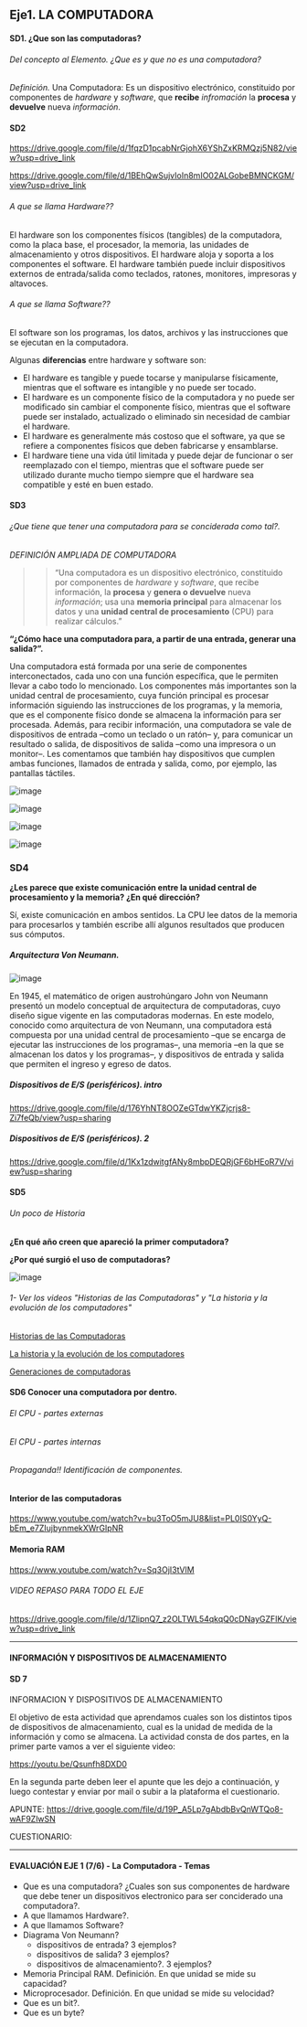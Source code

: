 ## Eje1. LA COMPUTADORA
#### SD1. ¿Que son las computadoras?
###### Del concepto al Elemento. ¿Que es y que no es una computadora? 

_Definición._
Una Computadora: Es un dispositivo electrónico, constituido por componentes de _hardware_ y _software_, que **recibe** _infromación_ la **procesa** y **devuelve** nueva _información_.

#### SD2

https://drive.google.com/file/d/1fqzD1pcabNrGjohX6YShZxKRMQzj5N82/view?usp=drive_link

https://drive.google.com/file/d/1BEhQwSujvIoIn8mIO02ALGobeBMNCKGM/view?usp=drive_link

###### A que se llama Hardware??

El hardware son los componentes físicos (tangibles) de la computadora, como la placa base, el procesador, la memoria, las unidades de almacenamiento y otros dispositivos. El hardware aloja y soporta a los componentes el software. El hardware también puede incluir dispositivos externos de entrada/salida como teclados, ratones, monitores, impresoras y altavoces.

###### A que se llama Software?? 

El software son los programas, los datos, archivos y las instrucciones que se ejecutan en la computadora. 

Algunas **diferencias** entre hardware y software son:

* El hardware es tangible y puede tocarse y manipularse físicamente, mientras que el software es intangible y no puede ser tocado.
* El hardware es un componente físico de la computadora y no puede ser modificado sin cambiar el componente físico, mientras que el software puede ser instalado, actualizado o eliminado sin necesidad de cambiar el hardware.
* El hardware es generalmente más costoso que el software, ya que se refiere a componentes físicos que deben fabricarse y ensamblarse.
* El hardware tiene una vida útil limitada y puede dejar de funcionar o ser reemplazado con el tiempo, mientras que el software puede ser utilizado durante mucho tiempo siempre que el hardware sea compatible y esté en buen estado.

#### SD3 
###### ¿Que tiene que tener una computadora para se conciderada como tal?. 

_DEFINICIÓN AMPLIADA DE COMPUTADORA_
>> “Una computadora es un dispositivo electrónico, constituido por componentes de _hardware_ y _software_,  que recibe información, la **procesa** y **genera o devuelve** nueva _información_; usa una **memoria principal** para almacenar los datos y una **unidad central de procesamiento** (CPU) para realizar cálculos.” 

**“¿Cómo hace una computadora para, a partir de una entrada, generar una salida?”.**

Una computadora está formada por una serie de componentes interconectados, cada uno con una función específica, que le permiten llevar a cabo todo lo mencionado. Los componentes más importantes son la unidad central de procesamiento, cuya función principal es procesar información siguiendo las instrucciones de los programas, y la memoria, que es el componente físico donde se almacena la información para ser procesada. Además, para recibir información, una computadora se vale de dispositivos de entrada –como un teclado o un ratón– y, para comunicar un resultado o salida, de dispositivos de salida –como una impresora o un monitor–. Les comentamos que también hay dispositivos que cumplen ambas funciones, llamados de entrada y salida, como, por ejemplo, las pantallas táctiles.

![image](https://github.com/lole-s/SOSA/assets/84929029/a138fab1-7a8d-4e20-ada6-8de016eb6042)

![image](https://github.com/lole-s/SOSA/assets/84929029/f63c70b6-1023-408f-9205-dcf47ff1bca9)

![image](https://github.com/lole-s/SOSA/assets/84929029/4926a6f4-aa9d-4926-a49d-47356248f0cd)

![image](https://github.com/lole-s/SOSA/assets/84929029/deac862b-3879-4c48-ae62-9a8d519072da)

### SD4
**¿Les parece que existe comunicación entre la unidad central de procesamiento y la memoria? ¿En qué dirección?**


Sí, existe comunicación en ambos sentidos. La CPU lee datos de la memoria para procesarlos y también escribe allí algunos resultados que producen sus cómputos.

##### Arquitectura Von Neumann.

![image](https://github.com/lole-s/SOSA/assets/84929029/813158cb-1d64-46de-96c4-5b9597720d51)

En 1945, el matemático de origen austrohúngaro John von Neumann presentó un modelo conceptual de arquitectura de computadoras, cuyo diseño sigue vigente en las computadoras modernas. En este modelo, conocido como arquitectura de von Neumann, una computadora está compuesta   por una unidad central de procesamiento –que se encarga de ejecutar las instrucciones de los programas–, una memoria –en la que se almacenan los datos y los programas–, y dispositivos de entrada y salida que permiten el ingreso y egreso de datos.

##### Dispositivos de E/S (perisféricos). intro
https://drive.google.com/file/d/176YhNT8OOZeGTdwYKZjcrjs8-Zi7feQb/view?usp=sharing

##### Dispositivos de E/S (perisféricos). 2
https://drive.google.com/file/d/1Kx1zdwitgfANy8mbpDEQRjGF6bHEoR7V/view?usp=sharing

#### SD5 
###### Un poco de Historia

**¿En qué año creen que apareció la primer computadora?**

**¿Por qué surgió el uso de computadoras?** 

![image](https://github.com/lole-s/SOSA/assets/84929029/2ce51fbb-f9b5-4685-a489-c93e909b4ae1)


###### 1- Ver los videos "Historias de las Computadoras" y "La historia y la evolución de los computadores"

[Historias de las Computadoras](https://drive.google.com/file/d/1IEXe6n_R7cOBNp3M4gA5B2UH2tBM8UCw/view?usp=drive_link) 

[La historia y la evolución de los computadores](https://drive.google.com/file/d/1IENQM-0L7umZDvANUVcDUdYoKaWE56zp/view?usp=drive_link)

[Generaciones de computadoras](https://drive.google.com/file/d/1IJCR6-sajF12qlg8rfPrX4VEefR34TFU/view?usp=drive_link)


#### SD6  Conocer una computadora por dentro.
###### El CPU - partes externas
###### El CPU - partes internas
###### Propaganda!! Identificación de componentes. 

#### Interior de las computadoras
https://www.youtube.com/watch?v=bu3ToO5mJU8&list=PL0IS0YyQ-bEm_e7ZIujbynmekXWrGIpNR

#### Memoria RAM
https://www.youtube.com/watch?v=Sq3OjI3tVIM

###### VIDEO REPASO PARA TODO EL EJE
https://drive.google.com/file/d/1ZlipnQ7_z2OLTWL54qkqQ0cDNayGZFIK/view?usp=drive_link

____
#### INFORMACIÓN Y DISPOSITIVOS DE ALMACENAMIENTO
#### SD 7 
INFORMACION Y DISPOSITIVOS DE ALMACENAMIENTO

El objetivo de esta actividad que aprendamos cuales son los distintos tipos de dispositivos de almacenamiento, cual es la unidad de medida de la información y como se almacena. 
La actividad consta de dos partes, en la primer parte vamos a ver el siguiente video: 

https://youtu.be/Qsunfh8DXD0

En la segunda parte deben  leer el apunte que les dejo a continuación, y luego contestar y enviar por mail o subir a la plataforma el cuestionario.

APUNTE: https://drive.google.com/file/d/19P_A5Lp7gAbdbBvQnWTQo8-wAF9ZlwSN

CUESTIONARIO: 

____
#### EVALUACIÓN EJE 1 (7/6) - La Computadora - Temas

* Que es una computadora? ¿Cuales son sus componentes de hardware que debe tener un dispositivos electronico para ser conciderado una computadora?. 
* A que llamamos Hardware?. 
* A que llamamos Software?
* Diagrama Von Neumann?
  * dispositivos de entrada? 3 ejemplos?
  * dispositivos de salida? 3 ejemplos?
  * dispositivos de almacenamiento?. 3 ejemplos?
* Memoria Principal RAM. Definición. En que unidad se mide su capacidad?
* Microprocesador. Definición. En que unidad se mide su velocidad?
* Que es un bit?.
* Que es un byte?

  
